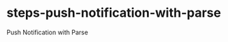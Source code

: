 steps-push-notification-with-parse
==================================

Push Notification with Parse
